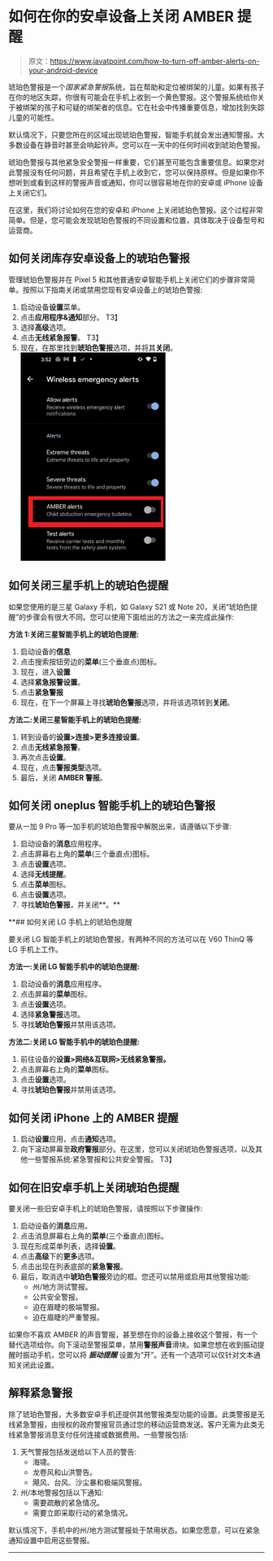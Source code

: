 # 如何在你的安卓设备上关闭 AMBER 提醒

> 原文：<https://www.javatpoint.com/how-to-turn-off-amber-alerts-on-your-android-device>

琥珀色警报是一个*国家紧急警报*系统，旨在帮助和定位被绑架的儿童。如果有孩子在你的地区失踪，你很有可能会在手机上收到一个黄色警报。这个警报系统给你关于被绑架的孩子和可疑的绑架者的信息。它在社会中传播重要信息，增加找到失踪儿童的可能性。

默认情况下，只要您所在的区域出现琥珀色警报，智能手机就会发出通知警报。大多数设备在静音时甚至会响起铃声。您可以在一天中的任何时间收到琥珀色警报。

琥珀色警报与其他紧急安全警报一样重要，它们甚至可能包含重要信息。如果您对此警报没有任何问题，并且希望在手机上收到它，您可以保持原样。但是如果你不想听到或看到这样的警报声音或通知，你可以很容易地在你的安卓或 iPhone 设备上关闭它们。

在这里，我们将讨论如何在您的安卓和 iPhone 上关闭琥珀色警报。这个过程非常简单。但是，您可能会发现琥珀色警报的不同设置和位置，具体取决于设备型号和运营商。

## 如何关闭库存安卓设备上的琥珀色警报

管理琥珀色警报并在 Pixel 5 和其他普通安卓智能手机上关闭它们的步骤非常简单。按照以下指南关闭或禁用您现有安卓设备上的琥珀色警报:

1.  启动设备**设置**菜单。
2.  点击**应用程序&通知**部分。
    T3】
3.  选择**高级**选项。
4.  点击**无线紧急报警**。
    T3】
5.  现在，在那里找到**琥珀色警报**选项，并将其**关闭**。
    ![How to turn off AMBER Alerts on your Android device](img/d97641f831cd2b4ed780834b10690a8f.png)

## 如何关闭三星手机上的琥珀色提醒

如果您使用的是三星 Galaxy 手机，如 Galaxy S21 或 Note 20，关闭“琥珀色提醒”的步骤会有很大不同。您可以使用下面给出的方法之一来完成此操作:

**方法 1:关闭三星智能手机上的琥珀色提醒:**

1.  启动设备的**信息**
2.  点击搜索按钮旁边的**菜单**(三个垂直点)图标。
3.  现在，进入**设置**
4.  选择**紧急报警设置**。
5.  点击**紧急警报**
6.  现在，在下一个屏幕上寻找**琥珀色警报**选项，并将该选项转到**关闭**。

**方法二:关闭三星智能手机上的琥珀色提醒:**

1.  转到设备的**设置>连接>更多连接设置**。
2.  点击**无线紧急报警**。
3.  再次点击**设置**。
4.  现在，点击**警报类型**选项。
5.  最后，关闭 **AMBER 警报**。

## 如何关闭 oneplus 智能手机上的琥珀色警报

要从一加 9 Pro 等一加手机的琥珀色警报中解脱出来，请遵循以下步骤:

1.  启动设备的**消息**应用程序。
2.  点击屏幕右上角的**菜单**(三个垂直点)图标。
3.  点击**设置**选项。
4.  选择**无线提醒**。
5.  点击**菜单**图标。
6.  点击**设置**选项。
7.  寻找**琥珀色警报**，并关闭**。**

 **## 如何关闭 LG 手机上的琥珀色提醒

要关闭 LG 智能手机上的琥珀色警报，有两种不同的方法可以在 V60 ThinQ 等 LG 手机上工作。

**方法一:关闭 LG 智能手机中的琥珀色提醒:**

1.  启动设备的**消息**应用程序。
2.  点击屏幕的**菜单**图标。
3.  点击**设置**选项。
4.  选择**紧急警报**选项。
5.  寻找**琥珀色警报**并禁用该选项。

**方法二:关闭 LG 智能手机中的琥珀色提醒:**

1.  前往设备的**设置>网络&互联网>无线紧急警报。**
2.  点击屏幕右上角的**菜单**图标。
3.  点击**设置**选项。
4.  寻找**琥珀色警报**并禁用该选项。

## 如何关闭 iPhone 上的 AMBER 提醒

1.  启动**设置**应用，点击**通知**选项。
2.  向下滚动屏幕至**政府警报**部分。在这里，您可以关闭琥珀色警报选项，以及其他一些警报系统:紧急警报和公共安全警报。
    T3】

## 如何在旧安卓手机上关闭琥珀色提醒

要关闭一些旧安卓手机上的琥珀色警报，请按照以下步骤操作:

1.  启动设备的**消息**应用。
2.  点击消息屏幕右上角的**菜单**(三个垂直点)图标。
3.  现在形成菜单列表，选择**设置**。
4.  点击**高级**下的**更多**选项。
5.  点击出现在列表底部的**紧急警报**。
6.  最后，取消选中**琥珀色警报**旁边的框。您还可以禁用或启用其他警报功能:
    *   州/地方测试警报。
    *   公共安全警报。
    *   迫在眉睫的极端警报。
    *   迫在眉睫的严重警报。

如果你不喜欢 AMBER 的声音警报，甚至想在你的设备上接收这个警报，有一个替代选项给你。向下滚动至警报菜单，禁用**警报声音**滑块。如果您想在收到振动提醒时振动手机，您可以将 ***振动提醒*** 设置为“开”。还有一个选项可以仅针对文本通知关闭此设置。

## 解释紧急警报

除了琥珀色警报，大多数安卓手机还提供其他警报类型功能的设置。此类警报是无线紧急警报，由授权的政府警报官员通过您的移动运营商发送。客户无需为此类无线紧急警报消息支付任何连接或数据费用。一些警报包括:

1.  天气警报包括发送给以下人员的警告:
    *   海啸。
    *   龙卷风和山洪警告。
    *   飓风、台风、沙尘暴和极端风警报。
2.  州/本地警报包括以下通知:
    *   需要疏散的紧急情况。
    *   需要立即采取行动的紧急情况。

默认情况下，手机中的州/地方测试警报处于禁用状态。如果您愿意，可以在紧急通知设置中启用这些警报。

* * ***